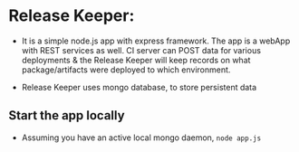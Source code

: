 # Release Keeper:

* It is a simple node.js app with express framework. The app is a webApp with REST services as well. CI server can POST data for various deployments & the Release Keeper will keep records on what package/artifacts were deployed to which environment.

* Release Keeper uses mongo database, to store persistent data

## Start the app locally
* Assuming you have an active local mongo daemon, `node app.js`
